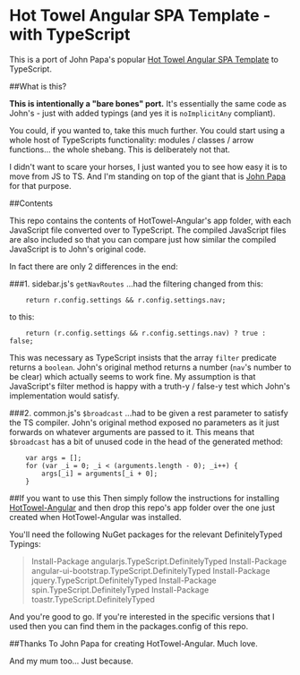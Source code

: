 # Hot Towel Angular SPA Template - with TypeScript #

This is a port of John Papa's popular [Hot Towel Angular SPA Template](https://github.com/johnpapa/HotTowel-Angular) to TypeScript.  

##What is this?

**This is intentionally a "bare bones" port.**  It's essentially the same code as John's - just with added typings (and yes it is ```noImplicitAny``` compliant).

You could, if you wanted to, take this much further.  You could start using a whole host of TypeScripts functionality: modules / classes / arrow functions... the whole shebang.  This is deliberately not that.

I didn't want to scare your horses, I just wanted you to see how easy it is to move from JS to TS.  And I'm standing on top of the giant that is [John Papa](https://github.com/johnpapa) for that purpose.

##Contents

This repo contains the contents of HotTowel-Angular's app folder, with each JavaScript file converted over to TypeScript.  The compiled JavaScript files are also included so that you can compare just how similar the compiled JavaScript is to John's original code.  

In fact there are only 2 differences in the end:

###1. sidebar.js's ```getNavRoutes``` 
...had the filtering changed from this:

```
    return r.config.settings && r.config.settings.nav;
```

to this:

```
    return (r.config.settings && r.config.settings.nav) ? true : false;
```

This was necessary as TypeScript insists that the array ```filter``` predicate returns a ```boolean```.  John's original method returns a number (```nav```'s number to be clear) which actually seems to work fine. My assumption is that JavaScript's filter method is happy with a truth-y / false-y test which John's implementation would satisfy. 

###2. common.js's ```$broadcast``` 
...had to be given a rest parameter to satisfy the TS compiler.  John's original method exposed no parameters as it just forwards on whatever arguments are passed to it.  This means that ```$broadcast``` has a bit of unused code in the head of the generated method:

```
    var args = [];
    for (var _i = 0; _i < (arguments.length - 0); _i++) {
        args[_i] = arguments[_i + 0];
    }
```

##If you want to use this
Then simply follow the instructions for installing [HotTowel-Angular](https://github.com/johnpapa/HotTowel-Angular) and then drop this repo's app folder over the one just created when HotTowel-Angular was installed.

You'll need the following NuGet packages for the relevant DefinitelyTyped Typings:

> Install-Package angularjs.TypeScript.DefinitelyTyped
> Install-Package angular-ui-bootstrap.TypeScript.DefinitelyTyped
> Install-Package jquery.TypeScript.DefinitelyTyped
> Install-Package spin.TypeScript.DefinitelyTyped
> Install-Package toastr.TypeScript.DefinitelyTyped

And you're good to go.  If you're interested in the specific versions that I used then you can find them in the packages.config of this repo.

##Thanks
To John Papa for creating HotTowel-Angular.  Much love.  

And my mum too... Just because.